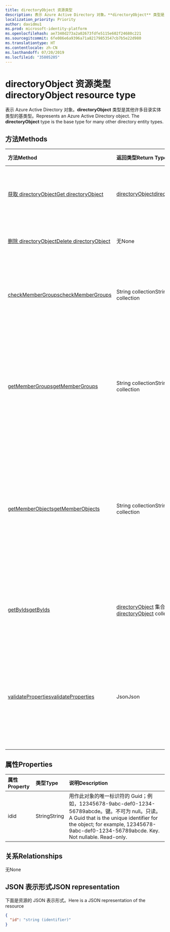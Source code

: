 ```yaml
---
title: directoryObject 资源类型
description: 表示 Azure Active Directory 对象。**directoryObject** 类型是其他许多目录实体类型的基类型。
localization_priority: Priority
author: davidmu1
ms.prod: microsoft-identity-platform
ms.openlocfilehash: ae7340d273a2a02673fdfe5115e602f24680c221
ms.sourcegitcommit: 6fe086e6a9396a71a82179853547cb7b5e22d980
ms.translationtype: HT
ms.contentlocale: zh-CN
ms.lasthandoff: 07/20/2019
ms.locfileid: "35805205"
---
```

# <a name="directoryobject-resource-type"></a><span data-ttu-id="88b9b-104">directoryObject 资源类型</span><span class="sxs-lookup"><span data-stu-id="88b9b-104">directoryObject resource type</span></span>

<span data-ttu-id="88b9b-p102">表示 Azure Active Directory 对象。**directoryObject** 类型是其他许多目录实体类型的基类型。</span><span class="sxs-lookup"><span data-stu-id="88b9b-p102">Represents an Azure Active Directory object. The **directoryObject** type is the base type for many other directory entity types.</span></span>

## <a name="methods"></a><span data-ttu-id="88b9b-107">方法</span><span class="sxs-lookup"><span data-stu-id="88b9b-107">Methods</span></span>

| <span data-ttu-id="88b9b-108">方法</span><span class="sxs-lookup"><span data-stu-id="88b9b-108">Method</span></span>       | <span data-ttu-id="88b9b-109">返回类型</span><span class="sxs-lookup"><span data-stu-id="88b9b-109">Return Type</span></span>  |<span data-ttu-id="88b9b-110">说明</span><span class="sxs-lookup"><span data-stu-id="88b9b-110">Description</span></span>|
|:---------------|:--------|:----------|
|[<span data-ttu-id="88b9b-111">获取 directoryObject</span><span class="sxs-lookup"><span data-stu-id="88b9b-111">Get directoryObject</span></span>](../api/directoryobject-get.md) | [<span data-ttu-id="88b9b-112">directoryObject</span><span class="sxs-lookup"><span data-stu-id="88b9b-112">directoryObject</span></span>](directoryobject.md) |<span data-ttu-id="88b9b-113">读取 directory 对象的属性。</span><span class="sxs-lookup"><span data-stu-id="88b9b-113">Read the properties  of a directory object.</span></span>|
|[<span data-ttu-id="88b9b-114">删除 directoryObject</span><span class="sxs-lookup"><span data-stu-id="88b9b-114">Delete directoryObject</span></span>](../api/directoryobject-delete.md) | <span data-ttu-id="88b9b-115">无</span><span class="sxs-lookup"><span data-stu-id="88b9b-115">None</span></span> |<span data-ttu-id="88b9b-116">删除 directory 对象。</span><span class="sxs-lookup"><span data-stu-id="88b9b-116">Delete a directory object.</span></span> |
|[<span data-ttu-id="88b9b-117">checkMemberGroups</span><span class="sxs-lookup"><span data-stu-id="88b9b-117">checkMemberGroups</span></span>](../api/directoryobject-checkmembergroups.md)|<span data-ttu-id="88b9b-118">String collection</span><span class="sxs-lookup"><span data-stu-id="88b9b-118">String collection</span></span>|<span data-ttu-id="88b9b-p103">检查组列表中的成员身份。检查是可传递的。</span><span class="sxs-lookup"><span data-stu-id="88b9b-p103">Check for membership in a list of groups. The check is transitive.</span></span>|
|[<span data-ttu-id="88b9b-121">getMemberGroups</span><span class="sxs-lookup"><span data-stu-id="88b9b-121">getMemberGroups</span></span>](../api/directoryobject-getmembergroups.md)|<span data-ttu-id="88b9b-122">String collection</span><span class="sxs-lookup"><span data-stu-id="88b9b-122">String collection</span></span>|<span data-ttu-id="88b9b-p104">返回 user、group 或 directory 对象所属的所有组。检查是可传递的。</span><span class="sxs-lookup"><span data-stu-id="88b9b-p104">Return all the groups that the user, group, or directory object is a member of. The check is transitive.</span></span>|
|[<span data-ttu-id="88b9b-125">getMemberObjects</span><span class="sxs-lookup"><span data-stu-id="88b9b-125">getMemberObjects</span></span>](../api/directoryobject-getmemberobjects.md)|<span data-ttu-id="88b9b-126">String collection</span><span class="sxs-lookup"><span data-stu-id="88b9b-126">String collection</span></span>| <span data-ttu-id="88b9b-p105">返回 user、group 或 directory 对象所属的所有组和目录角色。检查是可传递的。</span><span class="sxs-lookup"><span data-stu-id="88b9b-p105">Return all of the groups and directory roles that the user, group, or directory object is a member of. The check is transitive.</span></span> |
|[<span data-ttu-id="88b9b-129">getByIds</span><span class="sxs-lookup"><span data-stu-id="88b9b-129">getByIds</span></span>](../api/directoryobject-getbyids.md) | <span data-ttu-id="88b9b-130">[directoryObject](directoryobject.md) 集合</span><span class="sxs-lookup"><span data-stu-id="88b9b-130">[directoryObject](directoryobject.md) collection</span></span> | <span data-ttu-id="88b9b-131">基于提供的 ID 集获取目录对象集。</span><span class="sxs-lookup"><span data-stu-id="88b9b-131">Get a set of directory objects based on a set of supplied ids.</span></span> |
|[<span data-ttu-id="88b9b-132">validateProperties</span><span class="sxs-lookup"><span data-stu-id="88b9b-132">validateProperties</span></span>](../api/directoryobject-validateproperties.md)|<span data-ttu-id="88b9b-133">Json</span><span class="sxs-lookup"><span data-stu-id="88b9b-133">Json</span></span>| <span data-ttu-id="88b9b-134">验证 Office 365 组的显示名称或邮件别名是否符合命名策略。</span><span class="sxs-lookup"><span data-stu-id="88b9b-134">Validate an Office 365 group's display name or mail nickname complies with naming policies.</span></span> |

## <a name="properties"></a><span data-ttu-id="88b9b-135">属性</span><span class="sxs-lookup"><span data-stu-id="88b9b-135">Properties</span></span>

| <span data-ttu-id="88b9b-136">属性</span><span class="sxs-lookup"><span data-stu-id="88b9b-136">Property</span></span>   | <span data-ttu-id="88b9b-137">类型</span><span class="sxs-lookup"><span data-stu-id="88b9b-137">Type</span></span> |<span data-ttu-id="88b9b-138">说明</span><span class="sxs-lookup"><span data-stu-id="88b9b-138">Description</span></span>|
|:---------------|:--------|:----------|
|<span data-ttu-id="88b9b-139">id</span><span class="sxs-lookup"><span data-stu-id="88b9b-139">id</span></span>|<span data-ttu-id="88b9b-140">String</span><span class="sxs-lookup"><span data-stu-id="88b9b-140">String</span></span>|<span data-ttu-id="88b9b-p106">用作此对象的唯一标识符的 Guid；例如，12345678-9abc-def0-1234-56789abcde。键。不可为 null。只读。</span><span class="sxs-lookup"><span data-stu-id="88b9b-p106">A Guid that is the unique identifier for the object; for example, 12345678-9abc-def0-1234-56789abcde. Key. Not nullable. Read-only.</span></span>|

## <a name="relationships"></a><span data-ttu-id="88b9b-145">关系</span><span class="sxs-lookup"><span data-stu-id="88b9b-145">Relationships</span></span>

<span data-ttu-id="88b9b-146">无</span><span class="sxs-lookup"><span data-stu-id="88b9b-146">None</span></span>


## <a name="json-representation"></a><span data-ttu-id="88b9b-147">JSON 表示形式</span><span class="sxs-lookup"><span data-stu-id="88b9b-147">JSON representation</span></span>

<span data-ttu-id="88b9b-148">下面是资源的 JSON 表示形式。</span><span class="sxs-lookup"><span data-stu-id="88b9b-148">Here is a JSON representation of the resource</span></span>

<!--{
  "blockType": "resource",
  "openType": true,
  "optionalProperties": [],
  "keyProperty": "id",
  "baseType": "microsoft.graph.entity",
  "@odata.type": "microsoft.graph.directoryObject",
  "@odata.annotations": [
    {
      "capabilities": {
        "skippable": false,
        "countable": false,
        "expandable": false,
        "filterable": false,
        "referenceable": false,
        "selectable": false
      }
    }
  ]
}-->

```json
{
  "id": "string (identifier)"
}

```

<!-- uuid: 8fcb5dbc-d5aa-4681-8e31-b001d5168d79
2015-10-25 14:57:30 UTC -->
<!-- {
  "type": "#page.annotation",
  "description": "directoryObject resource",
  "keywords": "",
  "section": "documentation",
  "tocPath": ""
}-->
